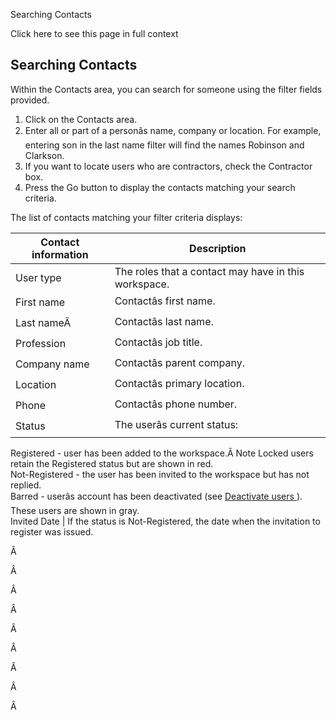 Searching Contacts

Click here to see this page in full context

##  Searching Contacts

Within the Contacts area, you can search for someone using the filter fields
provided.

  1. Click on the Contacts area. 
  2. Enter all or part of a personâs name, company or location. For example, entering son in the last name filter will find the names Robinson and Clarkson. 
  3. If you want to locate users who are contractors, check the Contractor box. 
  4. Press the Go button to display the contacts matching your search criteria. 

The list of contacts matching your filter criteria displays:

Contact information  |  Description   
---|---  
User type  |  The roles that a contact may have in this workspace.   
First name  |  Contactâs first name.   
Last nameÂ  |  Contactâs last name.   
Profession  |  Contactâs job title.   
Company name  |  Contactâs parent company.   
Location  |  Contactâs primary location.   
Phone  |  Contactâs phone number.   
Status  |  The userâs current status:   
Registered - user has been added to the workspace.Â  Note  Locked users retain
the Registered status but are shown in red.  
Not-Registered - the user has been invited to the workspace but has not
replied.  
Barred - userâs account has been deactivated (see [ Deactivate users
](Deactivate_us.htm#h) ). These users are shown in gray.  
Invited Date  |  If the status is Not-Registered, the date when the invitation to register was issued.   
  
Â

Â

Â

Â

Â

Â

Â

Â

Â

